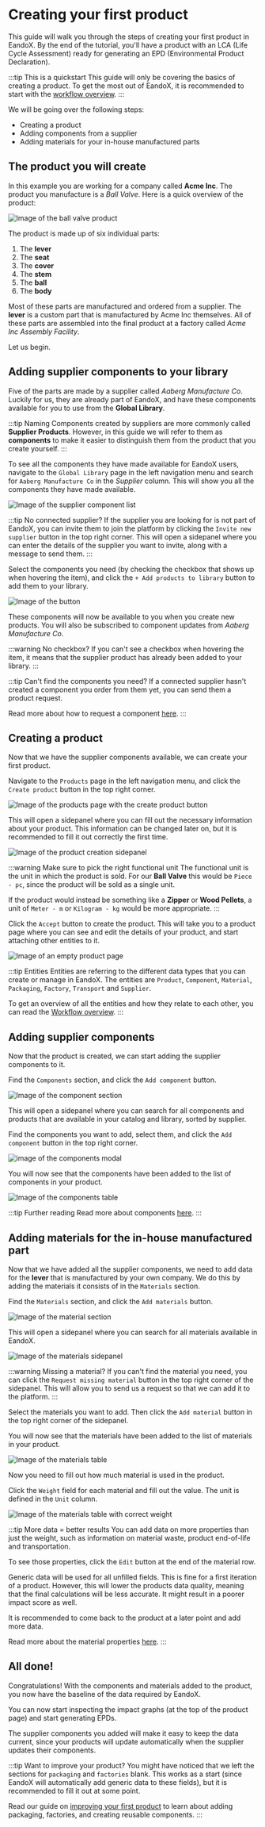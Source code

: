 # Creating your first product

This guide will walk you through the steps of creating your first product in EandoX. By the end of the tutorial, you'll have a product with an LCA (Life Cycle Assessment) ready for generating an EPD (Environmental Product Declaration).

:::tip This is a quickstart
This guide will only be covering the basics of creating a product. To get the most out of EandoX, it is recommended to start with the [workflow overview](/documentation/getting-started/workflow-overview).
:::

We will be going over the following steps:

- Creating a product
- Adding components from a supplier
- Adding materials for your in-house manufactured parts

## The product you will create

In this example you are working for a company called **Acme Inc**. The product you manufacture is a _Ball Valve_. Here is a quick overview of the product:

![Image of the ball valve product](/images/guides/creating-your-first-product/ball-valve-product.jpg)

The product is made up of six individual parts:

1. The **lever**
2. The **seat**
3. The **cover**
4. The **stem**
5. The **ball**
6. The **body**

Most of these parts are manufactured and ordered from a supplier. The **lever** is a custom part that is manufactured by Acme Inc themselves. All of these parts are assembled into the final product at a factory called _Acme Inc Assembly Facility_.

Let us begin.

## Adding supplier components to your library

Five of the parts are made by a supplier called _Aaberg Manufacture Co_. Luckily for us, they are already part of EandoX, and have these components available for you to use from the **Global Library**.

:::tip Naming
Components created by suppliers are more commonly called **Supplier Products**. However, in this guide we will refer to them as **components** to make it easier to distinguish them from the product that you create yourself.
:::

To see all the components they have made available for EandoX users, navigate to the `Global Library` page in the left navigation menu and search for `Aaberg Manufacture Co` in the _Supplier_ column. This will show you all the components they have made available.

![Image of the supplier component list](/images/placeholde.png)

:::tip No connected supplier?
If the supplier you are looking for is not part of EandoX, you can invite them to join the platform by clicking the `Invite new supplier` button in the top right corner. This will open a sidepanel where you can enter the details of the supplier you want to invite, along with a message to send them.
:::

Select the components you need (by checking the checkbox that shows up when hovering the item), and click the `+ Add products to library` button to add them to your library.

![Image of the button](/images/placeholder.png)

These components will now be available to you when you create new products. You will also be subscribed to component updates from _Aaberg Manufacture Co_.

:::warning No checkbox?
If you can't see a checkbox when hovering the item, it means that the supplier product has already been added to your library.
:::

:::tip Can't find the components you need?
If a connected supplier hasn't created a component you order from them yet, you can send them a product request.

Read more about how to request a component [here](/documentation/library/requesting-a-supplier-product).
:::

## Creating a product

Now that we have the supplier components available, we can create your first product.

Navigate to the `Products` page in the left navigation menu, and click the `Create product` button in the top right corner.

![Image of the products page with the create product button](/images/guides/creating-your-first-product/create-product-button.jpg)

This will open a sidepanel where you can fill out the necessary information about your product. This information can be changed later on, but it is recommended to fill it out correctly the first time.

![Image of the product creation sidepanel](/images/guides/creating-your-first-product/create-product-sidepanel.jpg)

:::warning Make sure to pick the right functional unit
The functional unit is the unit in which the product is sold. For our **Ball Valve** this would be `Piece - pc`, since the product will be sold as a single unit.

If the product would instead be something like a **Zipper** or **Wood Pellets**, a unit of `Meter - m` or `Kilogram - kg` would be more appropriate.
:::

Click the `Accept` button to create the product. This will take you to a product page where you can see and edit the details of your product, and start attaching other entities to it.

![Image of an empty product page](/images/guides/creating-your-first-product/empty-product.jpg)

:::tip Entities
Entities are referring to the different data types that you can create or manage in EandoX. The entities are `Product`, `Component`, `Material`, `Packaging`, `Factory`, `Transport` and `Supplier`.

To get an overview of all the entities and how they relate to each other, you can read the [Workflow overview](/documentation/getting-started/workflow-overview).
:::

## Adding supplier components

Now that the product is created, we can start adding the supplier components to it.

Find the `Components` section, and click the `Add component` button.

![Image of the component section](/images/product/component-section.jpg)

This will open a sidepanel where you can search for all components and products that are available in your catalog and library, sorted by supplier.

<!--@include: ../../documentation/__partials/library-vs-catalog.md -->

Find the components you want to add, select them, and click the `Add component` button in the top right corner.

![image of the components modal](/images/guides/creating-your-first-product/select-components.jpg)

You will now see that the components have been added to the list of components in your product.

![Image of the components table](/images/guides/creating-your-first-product/added-components.jpg)

:::tip Further reading
Read more about components [here](/documentation/component/component-overview).
:::

## Adding materials for the in-house manufactured part

Now that we have added all the supplier components, we need to add data for the **lever** that is manufactured by your own company. We do this by adding the materials it consists of in the `Materials` section.

Find the `Materials` section, and click the `Add materials` button.

![Image of the material section](/images/product/material-section.jpg)

This will open a sidepanel where you can search for all materials available in EandoX.

![Image of the materials sidepanel](/images/guides/creating-your-first-product/add-materials.jpg)

:::warning Missing a material?
If you can't find the material you need, you can click the `Request missing material` button in the top right corner of the sidepanel. This will allow you to send us a request so that we can add it to the platform.
:::

Select the materials you want to add. Then click the `Add material` button in the top right corner of the sidepanel.

You will now see that the materials have been added to the list of materials in your product.

![Image of the materials table](/images/guides/creating-your-first-product/added-materials.jpg)

Now you need to fill out how much material is used in the product.

Click the `Weight` field for each material and fill out the value. The unit is defined in the `Unit` column.

![Image of the materials table with correct weight](/images/guides/creating-your-first-product/edited-materials.jpg)

:::tip More data = better results
You can add data on more properties than just the weight, such as information on material waste, product end-of-life and transportation.

To see those properties, click the `Edit` button at the end of the material row.

Generic data will be used for all unfilled fields. This is fine for a first iteration of a product. However, this will lower the products data quality, meaning that the final calculations will be less accurate. It might result in a poorer impact score as well.

It is recommended to come back to the product at a later point and add more data.

Read more about the material properties [here](/documentation/product/creating-a-product#the-material-sidepanel).
:::

## All done!

Congratulations! With the components and materials added to the product, you now have the baseline of the data required by EandoX.

You can now start inspecting the impact graphs (at the top of the product page) and start generating EPDs.

The supplier components you added will make it easy to keep the data current, since your products will update automatically when the supplier updates their components.

:::tip Want to improve your product?
You might have noticed that we left the sections for `packaging` and `factories` blank. This works as a start (since EandoX will automatically add generic data to these fields), but it is recommended to fill it out at some point.

Read our guide on [improving your first product](/documentation/guides/improving-your-first-product) to learn about adding packaging, factories, and creating reusable components.
:::
